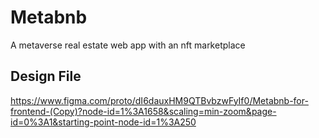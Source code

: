 # Metabnb
A metaverse real estate web app with an nft marketplace

## Design File
https://www.figma.com/proto/dI6dauxHM9QTBvbzwFyIf0/Metabnb-for-frontend-(Copy)?node-id=1%3A1658&scaling=min-zoom&page-id=0%3A1&starting-point-node-id=1%3A250

